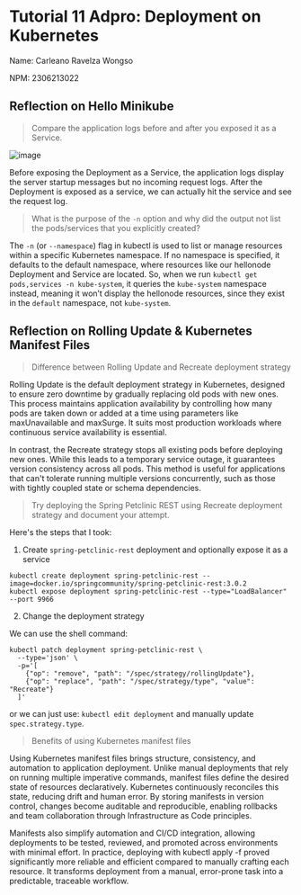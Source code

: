 # Tutorial 11 Adpro: Deployment on Kubernetes

Name: Carleano Ravelza Wongso

NPM: 2306213022

## Reflection on Hello Minikube

>  Compare the application logs before and after you exposed it as a Service.

![image](https://github.com/user-attachments/assets/a6ea6101-3de7-44ee-81fd-e670bc1d3bf1)

Before exposing the Deployment as a Service, the application logs display the server startup messages but no incoming request logs. After the Deployment is exposed as a service, we can actually hit the service and see the request log.

> What is the purpose of the `-n` option and why did the output not list the pods/services that you explicitly created?

The `-n` (or `--namespace`) flag in kubectl is used to list or manage resources within a specific Kubernetes namespace. If no namespace is specified, it defaults to the default namespace, where resources like our hellonode Deployment and Service are located. So, when we run `kubectl get pods,services -n kube-system`, it queries the `kube-system` namespace instead, meaning it won’t display the hellonode resources, since they exist in the `default` namespace, not `kube-system`.

## Reflection on Rolling Update & Kubernetes Manifest Files

> Difference between Rolling Update and Recreate deployment strategy

Rolling Update is the default deployment strategy in Kubernetes, designed to ensure zero downtime by gradually replacing old pods with new ones. This process maintains application availability by controlling how many pods are taken down or added at a time using parameters like maxUnavailable and maxSurge. It suits most production workloads where continuous service availability is essential.

In contrast, the Recreate strategy stops all existing pods before deploying new ones. While this leads to a temporary service outage, it guarantees version consistency across all pods. This method is useful for applications that can't tolerate running multiple versions concurrently, such as those with tightly coupled state or schema dependencies.

> Try deploying the Spring Petclinic REST using Recreate deployment strategy and document your attempt.

Here's the steps that I took:

1. Create `spring-petclinic-rest` deployment and optionally expose it as a service

```shell
kubectl create deployment spring-petclinic-rest --image=docker.io/springcommunity/spring-petclinic-rest:3.0.2
kubectl expose deployment spring-petclinic-rest --type="LoadBalancer" --port 9966
```

2. Change the deployment strategy

We can use the shell command:

```shell
kubectl patch deployment spring-petclinic-rest \
  --type='json' \
  -p='[
    {"op": "remove", "path": "/spec/strategy/rollingUpdate"},
    {"op": "replace", "path": "/spec/strategy/type", "value": "Recreate"}
  ]'
```

or we can just use: `kubectl edit deployment` and manually update `spec.strategy.type`.

> Benefits of using Kubernetes manifest files

Using Kubernetes manifest files brings structure, consistency, and automation to application deployment. Unlike manual deployments that rely on running multiple imperative commands, manifest files define the desired state of resources declaratively. Kubernetes continuously reconciles this state, reducing drift and human error. By storing manifests in version control, changes become auditable and reproducible, enabling rollbacks and team collaboration through Infrastructure as Code principles.

Manifests also simplify automation and CI/CD integration, allowing deployments to be tested, reviewed, and promoted across environments with minimal effort. In practice, deploying with kubectl apply -f proved significantly more reliable and efficient compared to manually crafting each resource. It transforms deployment from a manual, error-prone task into a predictable, traceable workflow.

